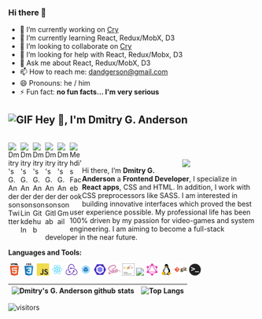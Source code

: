 ### Hi there 👋

- 🔭 I’m currently working on [Cry](https://github.com/dandgerson/cry)
- 🌱 I’m currently learning React, Redux/MobX, D3
- 👯 I’m looking to collaborate on [Cry](https://github.com/dandgerson/cry)
- 🤔 I’m looking for help with React, Redux/Mobx, D3
- 💬 Ask me about React, Redux/MobX, D3
- 📫 How to reach me: dandgerson@gmail.com
- 😄 Pronouns: he / him
- ⚡ Fun fact: **no fun facts... I'm very serious**



## <img alt="GIF" src="https://cdn.betterttv.net/emote/5964f26d2e496b208df497a5/3x" width="35px" /> Hey 👋, I'm Dmitry G. Anderson
<br>


<a href="https://twitter.com/dandgerson" target="_blank">
  <img align="left" alt="Dmitry's G. Anderson Twitter" width="25px" src="https://cdn.jsdelivr.net/npm/simple-icons@v3/icons/twitter.svg" />
</a>
<a href="https://www.linkedin.com/in/dandgerson/" target="_blank">
  <img align="left" alt="Dmitry's G. Anderson LinkdeIn" width="25px" src="https://cdn.jsdelivr.net/npm/simple-icons@v3/icons/linkedin.svg" />
</a>
<a href="https://github.com/dandgerson" target="_blank">
  <img align="left" alt="Dmitry's G. Anderson Github" width="25px" src="https://cdn.jsdelivr.net/npm/simple-icons@3.2.0/icons/github.svg" />
</a>
<a href="https://gitlab.com/dandgerson" target="_blank">
  <img align="left" alt="Dmitry's G. Anderson Gitlab" width="25px" src="https://cdn.jsdelivr.net/npm/simple-icons@3.2.0/icons/gitlab.svg" />
</a>
<a href="mailto:dandgerson@gmail.com">
  <img align="left" alt="Dmitry's G. Anderson Gmail" width="25px" src="https://cdn.jsdelivr.net/npm/simple-icons@3.2.0/icons/gmail.svg" />
</a>
<a href="https://www.facebook.com/dandgerson">
  <img align="left" alt="Mehdi's Facebook" width="25px" src="https://cdn.jsdelivr.net/npm/simple-icons@v3/icons/facebook.svg" />
</a>
<br>
<br>

<img align='right' src='https://user-images.githubusercontent.com/5713670/87202985-820dcb80-c2b6-11ea-9f56-7ec461c497c3.gif' width="150px">


Hi there, I’m **Dmitry G. Anderson** a **Frontend Developer**, I specialize in **React apps**, CSS and HTML. In addition, I work with CSS preprocessors like SASS.  I am interested in building innovative interfaces which proved the best user experience possible. My professional life has been 100% driven by my passion for video-games and system engineering.
I am aiming to become a full-stack developer in the near future.

****Languages and Tools:****

<code><img height="25" src="https://raw.githubusercontent.com/github/explore/80688e429a7d4ef2fca1e82350fe8e3517d3494d/topics/html/html.png"></code>
<code><img height="25" src="https://raw.githubusercontent.com/github/explore/80688e429a7d4ef2fca1e82350fe8e3517d3494d/topics/css/css.png"></code>
<code><img height="25" src="https://raw.githubusercontent.com/github/explore/80688e429a7d4ef2fca1e82350fe8e3517d3494d/topics/javascript/javascript.png"></code>
<code><img height="25" src="https://raw.githubusercontent.com/github/explore/80688e429a7d4ef2fca1e82350fe8e3517d3494d/topics/react/react.png"></code>
<code><img height="25" src="https://raw.githubusercontent.com/github/explore/80688e429a7d4ef2fca1e82350fe8e3517d3494d/topics/redux/redux.png"></code>
<code><img height="25" src="https://raw.githubusercontent.com/github/explore/80688e429a7d4ef2fca1e82350fe8e3517d3494d/topics/webpack/webpack.png"></code>
<code><img height="25" src="https://raw.githubusercontent.com/github/explore/80688e429a7d4ef2fca1e82350fe8e3517d3494d/topics/eslint/eslint.png"></code>
<code><img height="25" src="https://raw.githubusercontent.com/github/explore/80688e429a7d4ef2fca1e82350fe8e3517d3494d/topics/sass/sass.png"></code>
<code><img height="25" src="https://raw.githubusercontent.com/github/explore/80688e429a7d4ef2fca1e82350fe8e3517d3494d/topics/styled-components/styled-components.png"></code>
<code><img height="25" src="https://d2eip9sf3oo6c2.cloudfront.net/tags/images/000/001/216/thumb/apollo-seeklogo.com_%281%29.png"></code>
<code><img height="25" src="https://raw.githubusercontent.com/github/explore/5c058a388828bb5fde0bcafd4bc867b5bb3f26f3/topics/graphql/graphql.png"></code>
<code><img height="25" src="https://raw.githubusercontent.com/github/explore/80688e429a7d4ef2fca1e82350fe8e3517d3494d/topics/linux/linux.png"></code>
<code><img height="25" src="https://raw.githubusercontent.com/github/explore/80688e429a7d4ef2fca1e82350fe8e3517d3494d/topics/git/git.png"></code>
<code><img height="25" src="https://raw.githubusercontent.com/github/explore/80688e429a7d4ef2fca1e82350fe8e3517d3494d/topics/terminal/terminal.png"></code>


| ![Dmitry's G. Anderson github stats](https://github-readme-stats.vercel.app/api?username=dandgerson&show_icons=true&hide=issues&theme=nord) | ![Top Langs](https://github-readme-stats.vercel.app/api/top-langs/?username=dandgerson&hide=php)  |
|:-:|:-:|


![visitors](https://visitor-badge.laobi.icu/badge?page_id=dandgerson.dandgerson)
